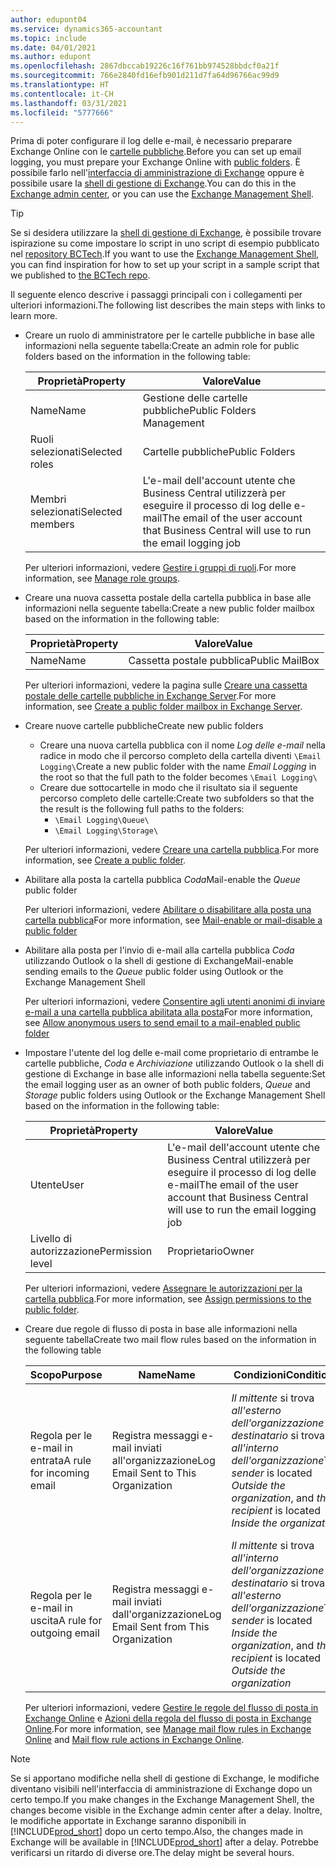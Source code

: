 ```yaml
---
author: edupont04
ms.service: dynamics365-accountant
ms.topic: include
ms.date: 04/01/2021
ms.author: edupont
ms.openlocfilehash: 2867dbccab19226c16f761bb974528bbdcf0a21f
ms.sourcegitcommit: 766e2840fd16efb901d211d7fa64d96766ac99d9
ms.translationtype: HT
ms.contentlocale: it-CH
ms.lasthandoff: 03/31/2021
ms.locfileid: "5777666"
---
```

<span data-ttu-id="8b79a-101">Prima di poter configurare il log delle e-mail, è necessario preparare Exchange Online con le [cartelle pubbliche](/exchange/collaboration/public-folders/public-folders?view=exchserver-2019&preserve-view=true ).</span><span class="sxs-lookup"><span data-stu-id="8b79a-101">Before you can set up email logging, you must prepare your Exchange Online with [public folders](/exchange/collaboration/public-folders/public-folders?view=exchserver-2019&preserve-view=true ).</span></span> <span data-ttu-id="8b79a-102">È possibile farlo nell'[interfaccia di amministrazione di Exchange](/Exchange/architecture/client-access/exchange-admin-center?view=exchserver-2019&preserve-view=true ) oppure è possibile usare la [shell di gestione di Exchange](/powershell/exchange/exchange-management-shell?view=exchange-ps&preserve-view=true ).</span><span class="sxs-lookup"><span data-stu-id="8b79a-102">You can do this in the [Exchange admin center](/Exchange/architecture/client-access/exchange-admin-center?view=exchserver-2019&preserve-view=true ), or you can use the [Exchange Management Shell](/powershell/exchange/exchange-management-shell?view=exchange-ps&preserve-view=true ).</span></span>  

> [!TIP]
> <span data-ttu-id="8b79a-103">Se si desidera utilizzare la [shell di gestione di Exchange](/powershell/exchange/exchange-management-shell?view=exchange-ps&preserve-view=true ), è possibile trovare ispirazione su come impostare lo script in uno script di esempio pubblicato nel [repository BCTech](https://github.com/microsoft/BCTech/tree/master/samples/EmailLogging).</span><span class="sxs-lookup"><span data-stu-id="8b79a-103">If you want to use the [Exchange Management Shell](/powershell/exchange/exchange-management-shell?view=exchange-ps&preserve-view=true ), you can find inspiration for how to set up your script in a sample script that we published to [the BCTech repo](https://github.com/microsoft/BCTech/tree/master/samples/EmailLogging).</span></span>

<span data-ttu-id="8b79a-104">Il seguente elenco descrive i passaggi principali con i collegamenti per ulteriori informazioni.</span><span class="sxs-lookup"><span data-stu-id="8b79a-104">The following list describes the main steps with links to learn more.</span></span>  

- <span data-ttu-id="8b79a-105">Creare un ruolo di amministratore per le cartelle pubbliche in base alle informazioni nella seguente tabella:</span><span class="sxs-lookup"><span data-stu-id="8b79a-105">Create an admin role for public folders based on the information in the following table:</span></span>

  |<span data-ttu-id="8b79a-106">Proprietà</span><span class="sxs-lookup"><span data-stu-id="8b79a-106">Property</span></span>        |<span data-ttu-id="8b79a-107">Valore</span><span class="sxs-lookup"><span data-stu-id="8b79a-107">Value</span></span>                     |
  |----------------|--------------------------|
  |<span data-ttu-id="8b79a-108">Name</span><span class="sxs-lookup"><span data-stu-id="8b79a-108">Name</span></span>            |<span data-ttu-id="8b79a-109">Gestione delle cartelle pubbliche</span><span class="sxs-lookup"><span data-stu-id="8b79a-109">Public Folders Management</span></span> |
  |<span data-ttu-id="8b79a-110">Ruoli selezionati</span><span class="sxs-lookup"><span data-stu-id="8b79a-110">Selected roles</span></span>  |<span data-ttu-id="8b79a-111">Cartelle pubbliche</span><span class="sxs-lookup"><span data-stu-id="8b79a-111">Public Folders</span></span>            |
  |<span data-ttu-id="8b79a-112">Membri selezionati</span><span class="sxs-lookup"><span data-stu-id="8b79a-112">Selected members</span></span>|<span data-ttu-id="8b79a-113">L'e-mail dell'account utente che Business Central utilizzerà per eseguire il processo di log delle e-mail</span><span class="sxs-lookup"><span data-stu-id="8b79a-113">The email of the user account that Business Central will use to run the email logging job</span></span>|

  <span data-ttu-id="8b79a-114">Per ulteriori informazioni, vedere [Gestire i gruppi di ruoli](/exchange/permissions/role-groups?view=exchserver-2019&preserve-view=true).</span><span class="sxs-lookup"><span data-stu-id="8b79a-114">For more information, see [Manage role groups](/exchange/permissions/role-groups?view=exchserver-2019&preserve-view=true).</span></span>

- <span data-ttu-id="8b79a-115">Creare una nuova cassetta postale della cartella pubblica in base alle informazioni nella seguente tabella:</span><span class="sxs-lookup"><span data-stu-id="8b79a-115">Create a new public folder mailbox based on the information in the following table:</span></span>

  |<span data-ttu-id="8b79a-116">Proprietà</span><span class="sxs-lookup"><span data-stu-id="8b79a-116">Property</span></span>        |<span data-ttu-id="8b79a-117">Valore</span><span class="sxs-lookup"><span data-stu-id="8b79a-117">Value</span></span>                     |
  |----------------|--------------------------|
  |<span data-ttu-id="8b79a-118">Name</span><span class="sxs-lookup"><span data-stu-id="8b79a-118">Name</span></span>            |<span data-ttu-id="8b79a-119">Cassetta postale pubblica</span><span class="sxs-lookup"><span data-stu-id="8b79a-119">Public MailBox</span></span>            |

  <span data-ttu-id="8b79a-120">Per ulteriori informazioni, vedere la pagina sulle [Creare una cassetta postale delle cartelle pubbliche in Exchange Server](/exchange/collaboration/public-folders/create-public-folder-mailboxes).</span><span class="sxs-lookup"><span data-stu-id="8b79a-120">For more information, see [Create a public folder mailbox in Exchange Server](/exchange/collaboration/public-folders/create-public-folder-mailboxes).</span></span>  

- <span data-ttu-id="8b79a-121">Creare nuove cartelle pubbliche</span><span class="sxs-lookup"><span data-stu-id="8b79a-121">Create new public folders</span></span>

  - <span data-ttu-id="8b79a-122">Creare una nuova cartella pubblica con il nome *Log delle e-mail* nella radice in modo che il percorso completo della cartella diventi ```\Email Logging\```</span><span class="sxs-lookup"><span data-stu-id="8b79a-122">Create a new public folder with the name *Email Logging* in the root so that the full path to the folder becomes ```\Email Logging\```</span></span>
  - <span data-ttu-id="8b79a-123">Creare due sottocartelle in modo che il risultato sia il seguente percorso completo delle cartelle:</span><span class="sxs-lookup"><span data-stu-id="8b79a-123">Create two subfolders so that the the result is the following full paths to the folders:</span></span>
    - ```\Email Logging\Queue\```
    - ```\Email Logging\Storage\```

  <span data-ttu-id="8b79a-124">Per ulteriori informazioni, vedere [Creare una cartella pubblica](/exchange/collaboration/public-folders/create-public-folders?view=exchserver-2019&preserve-view=true).</span><span class="sxs-lookup"><span data-stu-id="8b79a-124">For more information, see [Create a public folder](/exchange/collaboration/public-folders/create-public-folders?view=exchserver-2019&preserve-view=true).</span></span>

- <span data-ttu-id="8b79a-125">Abilitare alla posta la cartella pubblica *Coda*</span><span class="sxs-lookup"><span data-stu-id="8b79a-125">Mail-enable the *Queue* public folder</span></span>

  <span data-ttu-id="8b79a-126">Per ulteriori informazioni, vedere [Abilitare o disabilitare alla posta una cartella pubblica](/exchange/collaboration/public-folders/mail-enable-or-disable?view=exchserver-2019&preserve-view=true)</span><span class="sxs-lookup"><span data-stu-id="8b79a-126">For more information, see [Mail-enable or mail-disable a public folder](/exchange/collaboration/public-folders/mail-enable-or-disable?view=exchserver-2019&preserve-view=true)</span></span>

- <span data-ttu-id="8b79a-127">Abilitare alla posta per l'invio di e-mail alla cartella pubblica *Coda* utilizzando Outlook o la shell di gestione di Exchange</span><span class="sxs-lookup"><span data-stu-id="8b79a-127">Mail-enable sending emails to the *Queue* public folder using Outlook or the Exchange Management Shell</span></span>

  <span data-ttu-id="8b79a-128">Per ulteriori informazioni, vedere [Consentire agli utenti anonimi di inviare e-mail a una cartella pubblica abilitata alla posta](/exchange/collaboration/public-folders/mail-enable-or-disable#allow-anonymous-users-to-send-email-to-a-mail-enabled-public-folder?view=exchserver-2019&preserve-view=true)</span><span class="sxs-lookup"><span data-stu-id="8b79a-128">For more information, see [Allow anonymous users to send email to a mail-enabled public folder](/exchange/collaboration/public-folders/mail-enable-or-disable#allow-anonymous-users-to-send-email-to-a-mail-enabled-public-folder?view=exchserver-2019&preserve-view=true)</span></span>

- <span data-ttu-id="8b79a-129">Impostare l'utente del log delle e-mail come proprietario di entrambe le cartelle pubbliche, *Coda* e *Archiviazione* utilizzando Outlook o la shell di gestione di Exchange in base alle informazioni nella tabella seguente:</span><span class="sxs-lookup"><span data-stu-id="8b79a-129">Set the email logging user as an owner of both public folders, *Queue* and *Storage* public folders  using Outlook or the Exchange Management Shell based on the information in the following table:</span></span>

  |<span data-ttu-id="8b79a-130">Proprietà</span><span class="sxs-lookup"><span data-stu-id="8b79a-130">Property</span></span>        |<span data-ttu-id="8b79a-131">Valore</span><span class="sxs-lookup"><span data-stu-id="8b79a-131">Value</span></span>                     |
  |----------------|--------------------------|
  |<span data-ttu-id="8b79a-132">Utente</span><span class="sxs-lookup"><span data-stu-id="8b79a-132">User</span></span>            |<span data-ttu-id="8b79a-133">L'e-mail dell'account utente che Business Central utilizzerà per eseguire il processo di log delle e-mail</span><span class="sxs-lookup"><span data-stu-id="8b79a-133">The email of the user account that Business Central will use to run the email logging job</span></span>|
  |<span data-ttu-id="8b79a-134">Livello di autorizzazione</span><span class="sxs-lookup"><span data-stu-id="8b79a-134">Permission level</span></span>|<span data-ttu-id="8b79a-135">Proprietario</span><span class="sxs-lookup"><span data-stu-id="8b79a-135">Owner</span></span>                     |

  <span data-ttu-id="8b79a-136">Per ulteriori informazioni, vedere [Assegnare le autorizzazioni per la cartella pubblica](/exchange/collaboration-exo/public-folders/set-up-public-folders#step-3-assign-permissions-to-the-public-folder).</span><span class="sxs-lookup"><span data-stu-id="8b79a-136">For more information, see [Assign permissions to the public folder](/exchange/collaboration-exo/public-folders/set-up-public-folders#step-3-assign-permissions-to-the-public-folder).</span></span>

- <span data-ttu-id="8b79a-137">Creare due regole di flusso di posta in base alle informazioni nella seguente tabella</span><span class="sxs-lookup"><span data-stu-id="8b79a-137">Create two mail flow rules based on the information in the following table</span></span>

  |<span data-ttu-id="8b79a-138">Scopo</span><span class="sxs-lookup"><span data-stu-id="8b79a-138">Purpose</span></span>  |<span data-ttu-id="8b79a-139">Name</span><span class="sxs-lookup"><span data-stu-id="8b79a-139">Name</span></span> |<span data-ttu-id="8b79a-140">Condizioni</span><span class="sxs-lookup"><span data-stu-id="8b79a-140">Conditions</span></span>                        |<span data-ttu-id="8b79a-141">Azione</span><span class="sxs-lookup"><span data-stu-id="8b79a-141">Action</span></span>                                       |
  |---------|-----|----------------------------------|---------------------------------------------|
  |<span data-ttu-id="8b79a-142">Regola per le e-mail in entrata</span><span class="sxs-lookup"><span data-stu-id="8b79a-142">A rule for incoming email</span></span> |<span data-ttu-id="8b79a-143">Registra messaggi e-mail inviati all'organizzazione</span><span class="sxs-lookup"><span data-stu-id="8b79a-143">Log Email Sent to This Organization</span></span>|<span data-ttu-id="8b79a-144">*Il mittente* si trova *all'esterno dell'organizzazione* e *il destinatario* si trova *all'interno dell'organizzazione*</span><span class="sxs-lookup"><span data-stu-id="8b79a-144">*The sender* is located *Outside the organization*, and *the recipient* is located *Inside the organization*</span></span>|<span data-ttu-id="8b79a-145">BCC dell'account e-mail specificato per la cartella pubblica *Coda*</span><span class="sxs-lookup"><span data-stu-id="8b79a-145">BCC the email account that is specified for the *Queue* public folder</span></span>|
  |<span data-ttu-id="8b79a-146">Regola per le e-mail in uscita</span><span class="sxs-lookup"><span data-stu-id="8b79a-146">A rule for outgoing email</span></span> | <span data-ttu-id="8b79a-147">Registra messaggi e-mail inviati dall'organizzazione</span><span class="sxs-lookup"><span data-stu-id="8b79a-147">Log Email Sent from This Organization</span></span> |<span data-ttu-id="8b79a-148">*Il mittente* si trova *all'interno dell'organizzazione* e *il destinatario* si trova *all'esterno dell'organizzazione*</span><span class="sxs-lookup"><span data-stu-id="8b79a-148">*The sender* is located *Inside the organization*, and *the recipient* is located *Outside the organization*</span></span>|<span data-ttu-id="8b79a-149">BCC dell'account e-mail specificato per la cartella pubblica *Coda*</span><span class="sxs-lookup"><span data-stu-id="8b79a-149">BCC the email account that is specified for the *Queue* public folder</span></span>|
  
  <span data-ttu-id="8b79a-150">Per ulteriori informazioni, vedere [Gestire le regole del flusso di posta in Exchange Online](/exchange/security-and-compliance/mail-flow-rules/manage-mail-flow-rules) e [Azioni della regola del flusso di posta in Exchange Online](/exchange/security-and-compliance/mail-flow-rules/mail-flow-rule-actions).</span><span class="sxs-lookup"><span data-stu-id="8b79a-150">For more information, see [Manage mail flow rules in Exchange Online](/exchange/security-and-compliance/mail-flow-rules/manage-mail-flow-rules) and [Mail flow rule actions in Exchange Online](/exchange/security-and-compliance/mail-flow-rules/mail-flow-rule-actions).</span></span>

> [!NOTE]
> <span data-ttu-id="8b79a-151">Se si apportano modifiche nella shell di gestione di Exchange, le modifiche diventano visibili nell'interfaccia di amministrazione di Exchange dopo un certo tempo.</span><span class="sxs-lookup"><span data-stu-id="8b79a-151">If you make changes in the Exchange Management Shell, the changes become visible in the Exchange admin center after a delay.</span></span> <span data-ttu-id="8b79a-152">Inoltre, le modifiche apportate in Exchange saranno disponibili in [!INCLUDE[prod_short](prod_short.md)] dopo un certo tempo.</span><span class="sxs-lookup"><span data-stu-id="8b79a-152">Also, the changes made in Exchange will be available in [!INCLUDE[prod_short](prod_short.md)] after a delay.</span></span> <span data-ttu-id="8b79a-153">Potrebbe verificarsi un ritardo di diverse ore.</span><span class="sxs-lookup"><span data-stu-id="8b79a-153">The delay might be several hours.</span></span>
